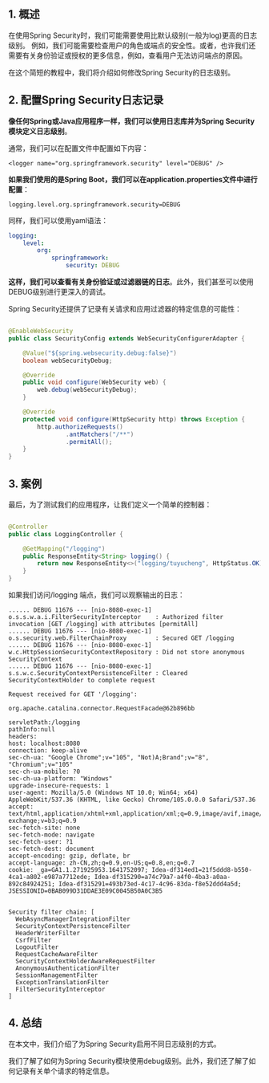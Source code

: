 ## 1. 概述

在使用Spring Security时，我们可能需要使用比默认级别(一般为log)更高的日志级别。
例如，我们可能需要检查用户的角色或端点的安全性。或者，也许我们还需要有关身份验证或授权的更多信息，例如，查看用户无法访问端点的原因。

在这个简短的教程中，我们将介绍如何修改Spring Security的日志级别。

## 2. 配置Spring Security日志记录

**像任何Spring或Java应用程序一样，我们可以使用日志库并为Spring Security模块定义日志级别**。

通常，我们可以在配置文件中配置如下内容：

```text
<logger name="org.springframework.security" level="DEBUG" />
```

**如果我们使用的是Spring Boot，我们可以在application.properties文件中进行配置**：

```properties
logging.level.org.springframework.security=DEBUG
```

同样，我们可以使用yaml语法：

```yaml
logging:
    level:
        org:
            springframework:
                security: DEBUG
```

**这样，我们可以查看有关身份验证或过滤器链的日志**。此外，我们甚至可以使用DEBUG级别进行更深入的调试。

Spring Security还提供了记录有关请求和应用过滤器的特定信息的可能性：

```java

@EnableWebSecurity
public class SecurityConfig extends WebSecurityConfigurerAdapter {

    @Value("${spring.websecurity.debug:false}")
    boolean webSecurityDebug;

    @Override
    public void configure(WebSecurity web) {
        web.debug(webSecurityDebug);
    }

    @Override
    protected void configure(HttpSecurity http) throws Exception {
        http.authorizeRequests()
                .antMatchers("/**")
                .permitAll();
    }
}
```

## 3. 案例

最后，为了测试我们的应用程序，让我们定义一个简单的控制器：

```java

@Controller
public class LoggingController {

    @GetMapping("/logging")
    public ResponseEntity<String> logging() {
        return new ResponseEntity<>("logging/tuyucheng", HttpStatus.OK);
    }
}
```

如果我们访问/logging 端点，我们可以观察输出的日志：

```text
...... DEBUG 11676 --- [nio-8080-exec-1] o.s.s.w.a.i.FilterSecurityInterceptor    : Authorized filter invocation [GET /logging] with attributes [permitAll]
...... DEBUG 11676 --- [nio-8080-exec-1] o.s.security.web.FilterChainProxy        : Secured GET /logging
...... DEBUG 11676 --- [nio-8080-exec-1] w.c.HttpSessionSecurityContextRepository : Did not store anonymous SecurityContext
...... DEBUG 11676 --- [nio-8080-exec-1] s.s.w.c.SecurityContextPersistenceFilter : Cleared SecurityContextHolder to complete request
```

```text
Request received for GET '/logging':

org.apache.catalina.connector.RequestFacade@62b896bb

servletPath:/logging
pathInfo:null
headers: 
host: localhost:8080
connection: keep-alive
sec-ch-ua: "Google Chrome";v="105", "Not)A;Brand";v="8", "Chromium";v="105"
sec-ch-ua-mobile: ?0
sec-ch-ua-platform: "Windows"
upgrade-insecure-requests: 1
user-agent: Mozilla/5.0 (Windows NT 10.0; Win64; x64) AppleWebKit/537.36 (KHTML, like Gecko) Chrome/105.0.0.0 Safari/537.36
accept: text/html,application/xhtml+xml,application/xml;q=0.9,image/avif,image/webp,image/apng,*/*;q=0.8,application/signed-exchange;v=b3;q=0.9
sec-fetch-site: none
sec-fetch-mode: navigate
sec-fetch-user: ?1
sec-fetch-dest: document
accept-encoding: gzip, deflate, br
accept-language: zh-CN,zh;q=0.9,en-US;q=0.8,en;q=0.7
cookie: _ga=GA1.1.271925953.1641752097; Idea-df314ed1=21f5ddd8-b550-4ca1-a802-e987a7712ede; Idea-df315290=a74c79a7-a4f0-4ba3-a0aa-892c84924251; Idea-df315291=493b73ed-4c17-4c96-83da-f8e52ddd4a5d; JSESSIONID=0BAB099D31DDAE3E09C0045B50A0C3B5


Security filter chain: [
  WebAsyncManagerIntegrationFilter
  SecurityContextPersistenceFilter
  HeaderWriterFilter
  CsrfFilter
  LogoutFilter
  RequestCacheAwareFilter
  SecurityContextHolderAwareRequestFilter
  AnonymousAuthenticationFilter
  SessionManagementFilter
  ExceptionTranslationFilter
  FilterSecurityInterceptor
]
```

## 4. 总结

在本文中，我们介绍了为Spring Security启用不同日志级别的方式。

我们了解了如何为Spring Security模块使用debug级别。此外，我们还了解了如何记录有关单个请求的特定信息。
